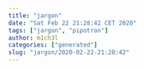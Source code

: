 ```yaml
---
title: "jargon"
date: "Sat Feb 22 21:28:42 CET 2020"
tags: ["jargon", "pipotron"]
author: m1ch3l
categories: ["generated"]
slug: "jargon/2020-02-22-21:28:42"
---
```



